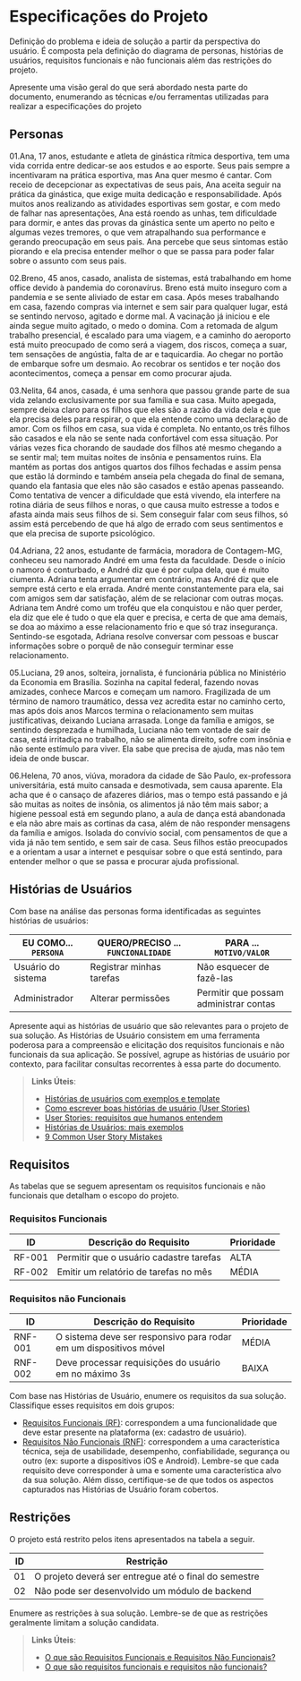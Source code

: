 # Especificações do Projeto

Definição do problema e ideia de solução a partir da perspectiva do usuário. É composta pela definição do  diagrama de personas, histórias de usuários, requisitos funcionais e não funcionais além das restrições do projeto.

Apresente uma visão geral do que será abordado nesta parte do documento, enumerando as técnicas e/ou ferramentas utilizadas para realizar a especificações do projeto

## Personas

01.Ana, 17 anos, estudante e atleta de ginástica rítmica desportiva, tem uma vida corrida entre dedicar-se aos estudos e ao esporte. Seus pais sempre a incentivaram na prática esportiva, mas Ana quer mesmo é cantar. Com receio de decepcionar as expectativas de seus pais, Ana aceita seguir na prática da ginástica, que exige muita dedicação e responsabilidade. Após muitos anos realizando as atividades esportivas sem gostar, e com medo de falhar nas apresentações, Ana está roendo as unhas, tem dificuldade para dormir, e antes das provas da ginástica sente um aperto no peito e algumas vezes tremores, o que vem atrapalhando sua performance e gerando preocupação em seus pais. Ana percebe que seus sintomas estão piorando e ela precisa entender melhor o que se passa para poder falar sobre o assunto com seus pais.

02.Breno, 45 anos, casado, analista de sistemas, está trabalhando em home office devido à pandemia do coronavírus. Breno está muito inseguro com a pandemia e se sente aliviado de estar em casa. Após meses trabalhando em casa, fazendo compras via internet e sem sair para qualquer lugar, está se sentindo nervoso, agitado e dorme mal. A vacinação já iniciou e ele ainda segue muito agitado, o medo o domina. Com a retomada de algum trabalho presencial, é escalado para uma viagem, e a caminho do aeroporto está muito preocupado de como será a viagem, dos riscos, começa a suar, tem sensações de angústia, falta de ar e taquicardia. Ao chegar no portão de embarque sofre um desmaio. Ao recobrar os sentidos e ter noção dos acontecimentos, começa a pensar em como procurar ajuda.

03.Nelita, 64 anos, casada, é uma senhora que passou grande parte de sua vida zelando exclusivamente por sua família e sua casa. Muito apegada, sempre deixa claro para os filhos que eles são a razão da vida dela e que ela precisa deles para respirar, o que ela entende como uma declaração de amor. Com os filhos em casa, sua vida é completa. No entanto,os três filhos são casados e ela não se sente nada confortável com essa situação. Por várias vezes fica chorando de saudade dos filhos até mesmo chegando a se sentir mal; tem  muitas noites de insônia e pensamentos ruins. Ela mantém as portas dos antigos quartos dos filhos fechadas e assim pensa que estão lá dormindo e também anseia pela chegada do final de semana, quando ela fantasia que eles não são casados e estão apenas passeando. Como tentativa de vencer a dificuldade que está vivendo, ela interfere na rotina diária de seus filhos e noras, o que causa muito estresse a todos e afasta ainda mais seus filhos de si. Sem conseguir falar com seus filhos, só assim está percebendo de que há algo de errado com seus sentimentos e que ela precisa de suporte psicológico.

04.Adriana, 22 anos, estudante de farmácia, moradora de Contagem-MG, conheceu seu namorado André em uma festa da faculdade. Desde o início o namoro é conturbado, e André diz que é por culpa dela, que é muito ciumenta. Adriana tenta argumentar em contrário, mas André diz que ele sempre está certo e ela errada.  André mente constantemente para ela, sai com amigos sem dar satisfação, além de se relacionar com outras moças. Adriana tem André como um troféu que ela conquistou e não quer perder, ela diz que ele é tudo o que ela quer e precisa, e certa de que ama demais, se doa ao máximo a esse relacionamento frio e que só traz insegurança. Sentindo-se esgotada, Adriana resolve conversar com pessoas e buscar informações sobre o porquê de não conseguir terminar esse relacionamento.

05.Luciana, 29 anos, solteira, jornalista, é funcionária pública no Ministério da Economia em Brasília. Sozinha na capital federal,  fazendo novas amizades, conhece Marcos e começam um namoro. Fragilizada de um término de namoro traumático, dessa vez acredita estar no caminho certo, mas após dois anos Marcos termina o relacionamento sem muitas justificativas, deixando Luciana arrasada. Longe da família e amigos, se sentindo desprezada e humilhada, Luciana  não tem vontade de sair de casa, está irritadiça no trabalho, não se alimenta direito, sofre com insônia e não sente estímulo para viver. Ela sabe que precisa de ajuda, mas não tem ideia de onde buscar.

06.Helena, 70 anos, viúva, moradora da cidade de São Paulo, ex-professora universitária, está muito cansada e desmotivada, sem causa aparente. Ela acha que é  o cansaço de afazeres diários, mas o tempo está passando e já são muitas as noites de insônia, os alimentos já não têm mais sabor; a higiene pessoal está em segundo plano, a aula de dança está abandonada e ela não abre mais as cortinas da casa, além de não responder mensagens da família e amigos. Isolada do convívio social, com pensamentos de que a vida já não tem sentido, e sem sair de casa. Seus filhos estão preocupados e a orientam a usar a internet e pesquisar sobre o que está sentindo, para entender melhor o que se passa e procurar ajuda profissional.

## Histórias de Usuários

Com base na análise das personas forma identificadas as seguintes histórias de usuários:

|EU COMO... `PERSONA`| QUERO/PRECISO ... `FUNCIONALIDADE` |PARA ... `MOTIVO/VALOR`                 |
|--------------------|------------------------------------|----------------------------------------|
|Usuário do sistema  | Registrar minhas tarefas           | Não esquecer de fazê-las               |
|Administrador       | Alterar permissões                 | Permitir que possam administrar contas |

Apresente aqui as histórias de usuário que são relevantes para o projeto de sua solução. As Histórias de Usuário consistem em uma ferramenta poderosa para a compreensão e elicitação dos requisitos funcionais e não funcionais da sua aplicação. Se possível, agrupe as histórias de usuário por contexto, para facilitar consultas recorrentes à essa parte do documento.

> **Links Úteis**:
> - [Histórias de usuários com exemplos e template](https://www.atlassian.com/br/agile/project-management/user-stories)
> - [Como escrever boas histórias de usuário (User Stories)](https://medium.com/vertice/como-escrever-boas-users-stories-hist%C3%B3rias-de-usu%C3%A1rios-b29c75043fac)
> - [User Stories: requisitos que humanos entendem](https://www.luiztools.com.br/post/user-stories-descricao-de-requisitos-que-humanos-entendem/)
> - [Histórias de Usuários: mais exemplos](https://www.reqview.com/doc/user-stories-example.html)
> - [9 Common User Story Mistakes](https://airfocus.com/blog/user-story-mistakes/)

## Requisitos

As tabelas que se seguem apresentam os requisitos funcionais e não funcionais que detalham o escopo do projeto.

### Requisitos Funcionais

|ID    | Descrição do Requisito  | Prioridade |
|------|-----------------------------------------|----|
|RF-001| Permitir que o usuário cadastre tarefas | ALTA | 
|RF-002| Emitir um relatório de tarefas no mês   | MÉDIA |


### Requisitos não Funcionais

|ID     | Descrição do Requisito  |Prioridade |
|-------|-------------------------|----|
|RNF-001| O sistema deve ser responsivo para rodar em um dispositivos móvel | MÉDIA | 
|RNF-002| Deve processar requisições do usuário em no máximo 3s |  BAIXA | 

Com base nas Histórias de Usuário, enumere os requisitos da sua solução. Classifique esses requisitos em dois grupos:

- [Requisitos Funcionais
 (RF)](https://pt.wikipedia.org/wiki/Requisito_funcional):
 correspondem a uma funcionalidade que deve estar presente na
  plataforma (ex: cadastro de usuário).
- [Requisitos Não Funcionais
  (RNF)](https://pt.wikipedia.org/wiki/Requisito_n%C3%A3o_funcional):
  correspondem a uma característica técnica, seja de usabilidade,
  desempenho, confiabilidade, segurança ou outro (ex: suporte a
  dispositivos iOS e Android).
Lembre-se que cada requisito deve corresponder à uma e somente uma
característica alvo da sua solução. Além disso, certifique-se de que
todos os aspectos capturados nas Histórias de Usuário foram cobertos.

## Restrições

O projeto está restrito pelos itens apresentados na tabela a seguir.

|ID| Restrição                                             |
|--|-------------------------------------------------------|
|01| O projeto deverá ser entregue até o final do semestre |
|02| Não pode ser desenvolvido um módulo de backend        |


Enumere as restrições à sua solução. Lembre-se de que as restrições geralmente limitam a solução candidata.

> **Links Úteis**:
> - [O que são Requisitos Funcionais e Requisitos Não Funcionais?](https://codificar.com.br/requisitos-funcionais-nao-funcionais/)
> - [O que são requisitos funcionais e requisitos não funcionais?](https://analisederequisitos.com.br/requisitos-funcionais-e-requisitos-nao-funcionais-o-que-sao/)
